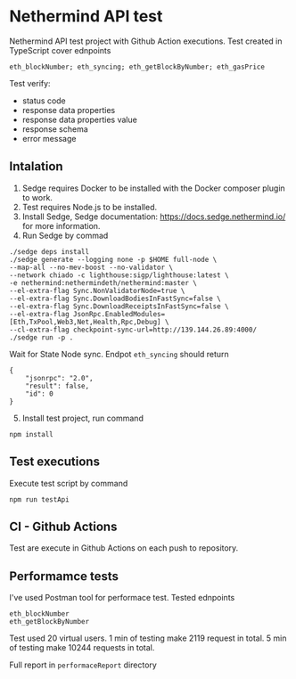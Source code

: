 # Nethermind API test

Nethermind API test project with Github Action executions. Test created in TypeScript cover ednpoints 
```
eth_blockNumber; eth_syncing; eth_getBlockByNumber; eth_gasPrice
```

Test verify:
 - status code
 - response data properties
 - response data properties value
 - response schema
 - error message


 ## Intalation

 1. Sedge requires Docker to be installed with the Docker composer plugin to work.
 2. Test requires Node.js to be installed.
 3. Install Sedge, Sedge documentation: https://docs.sedge.nethermind.io/ for more information.
 4. Run Sedge by commad
 ```
./sedge deps install
./sedge generate --logging none -p $HOME full-node \
--map-all --no-mev-boost --no-validator \
--network chiado -c lighthouse:sigp/lighthouse:latest \
-e nethermind:nethermindeth/nethermind:master \
--el-extra-flag Sync.NonValidatorNode=true \
--el-extra-flag Sync.DownloadBodiesInFastSync=false \
--el-extra-flag Sync.DownloadReceiptsInFastSync=false \
--el-extra-flag JsonRpc.EnabledModules=[Eth,TxPool,Web3,Net,Health,Rpc,Debug] \
--cl-extra-flag checkpoint-sync-url=http://139.144.26.89:4000/
./sedge run -p .
```

Wait for State Node sync. Endpot ```eth_syncing``` should return 
```
{
    "jsonrpc": "2.0",
    "result": false,
    "id": 0
}
```

5. Install test project, run command
```
npm install
```

## Test executions

Execute test script by command
```
npm run testApi
```

## CI - Github Actions

Test are execute in Github Actions on each push to repository.

## Performamce tests

I've used Postman tool for performace test.
Tested ednpoints
```
eth_blockNumber
eth_getBlockByNumber
```

Test used 20 virtual users. 
1 min of testing make 2119 request in total. 
5 min of testing make 10244 requests in total.

Full report in `performaceReport` directory